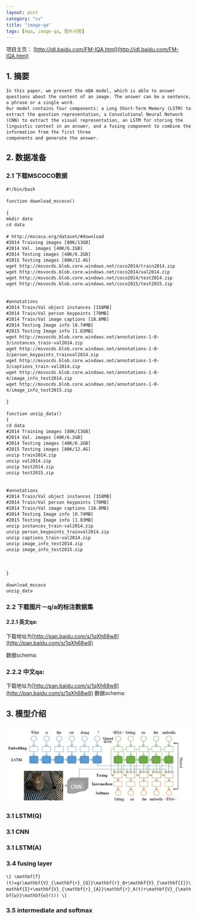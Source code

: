 ```yaml
---
layout: post
category: "cv"
title: "image-qa"
tags: [mqa, image-qa, 图片问答]
---
```


项目主页：
[http://idl.baidu.com/FM-IQA.html](http://idl.baidu.com/FM-IQA.html)

## 1. 摘要

```
In this paper, we present the mQA model, which is able to answer questions about the content of an image. The answer can be a sentence, a phrase or a single word.
Our model contains four components: a Long Short-Term Memory (LSTM) to extract the question representation, a Convolutional Neural Network (CNN) to extract the visual representation, an LSTM for storing the linguistic context in an answer, and a fusing component to combine the information from the first three
components and generate the answer.
```

## 2. 数据准备

### 2.1 下载MSCOCO数据

```
#!/bin/bash

function download_mscoco()

{
mkdir data
cd data

# http://mscoco.org/dataset/#download
#2014 Training images [80K/13GB]
#2014 Val. images [40K/6.2GB]
#2014 Testing images [40K/6.2GB]
#2015 Testing images [80K/12.4G]
wget http://msvocds.blob.core.windows.net/coco2014/train2014.zip
wget http://msvocds.blob.core.windows.net/coco2014/val2014.zip
wget http://msvocds.blob.core.windows.net/coco2014/test2014.zip
wget http://msvocds.blob.core.windows.net/coco2015/test2015.zip


#annotations
#2014 Train/Val object instances [158MB]
#2014 Train/Val person keypoints [70MB]
#2014 Train/Val image captions [18.8MB]
#2014 Testing Image info [0.74MB]
#2015 Testing Image info [1.83MB]
wget http://msvocds.blob.core.windows.net/annotations-1-0-3/instances_train-val2014.zip
wget http://msvocds.blob.core.windows.net/annotations-1-0-3/person_keypoints_trainval2014.zip
wget http://msvocds.blob.core.windows.net/annotations-1-0-3/captions_train-val2014.zip
wget http://msvocds.blob.core.windows.net/annotations-1-0-4/image_info_test2014.zip
wget http://msvocds.blob.core.windows.net/annotations-1-0-4/image_info_test2015.zip

}

function unzip_data()
{
cd data
#2014 Training images [80K/13GB]
#2014 Val. images [40K/6.2GB]
#2014 Testing images [40K/6.2GB]
#2015 Testing images [80K/12.4G]
unzip train2014.zip
unzip val2014.zip
unzip test2014.zip
unzip test2015.zip


#annotations
#2014 Train/Val object instances [158MB]
#2014 Train/Val person keypoints [70MB]
#2014 Train/Val image captions [18.8MB]
#2014 Testing Image info [0.74MB]
#2015 Testing Image info [1.83MB]
unzip instances_train-val2014.zip
unzip person_keypoints_trainval2014.zip
unzip captions_train-val2014.zip
unzip image_info_test2014.zip
unzip image_info_test2015.zip



}

download_mscoco
unzip_data
```

### 2.2 下载图片－q/a的标注数据集

#### 2.2.1 英文qa:

下载地址为[http://pan.baidu.com/s/1qXh68w8](http://pan.baidu.com/s/1qXh68w8)

数据schema:

### 2.2.2 中文qa:

下载地址为[http://pan.baidu.com/s/1qXh68w8](http://pan.baidu.com/s/1qXh68w8)
数据schema:

## 3. 模型介绍

![](../assets/img-qa/model-intro.jpg)

### 3.1 LSTM(Q)

### 3.1 CNN

### 3.1 LSTM(A)

### 3.4 fusing layer

`\[
\mathbf{f}(t)=g(\mathbf{V}_{\mathbf{r}_{Q}}\mathbf{r}_Q+\mathbf{V}_{\mathbf{I}}\mathbf{I}+\mathbf{V}_{\mathbf{r}_{A}}\mathbf{r}_A(t)+\mathbf{V}_{\mathbf{w}}\mathbf{w}(t))
\]`

### 3.5 intermediate and softmax

